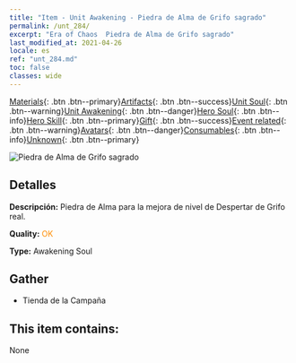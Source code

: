 ```yaml
---
title: "Item - Unit Awakening - Piedra de Alma de Grifo sagrado"
permalink: /unt_284/
excerpt: "Era of Chaos  Piedra de Alma de Grifo sagrado"
last_modified_at: 2021-04-26
locale: es
ref: "unt_284.md"
toc: false
classes: wide
---
```

 [Materials](/ItemsES/){: .btn .btn--primary}[Artifacts](/ItemsES/Artifacts/){: .btn .btn--success}[Unit Soul](/ItemsES/UnitSoul/){: .btn .btn--warning}[Unit Awakening](/ItemsES/UnitAwakening/){: .btn .btn--danger}[Hero Soul](/ItemsES/HeroSoul/){: .btn .btn--info}[Hero Skill](/ItemsES/HeroSkill/){: .btn .btn--primary}[Gift](/ItemsES/Gift/){: .btn .btn--success}[Event related](/ItemsES/Events/){: .btn .btn--warning}[Avatars](/ItemsES/Avatars/){: .btn .btn--danger}[Consumables](/ItemsES/Consumables/){: .btn .btn--info}[Unknown](/ItemsES/Unknown/){: .btn .btn--primary}

 ![Piedra de Alma de Grifo sagrado](/images/u/tia_shijiu.jpg)

## Detalles
 **Descripción:** Piedra de Alma para la mejora de nivel de Despertar de Grifo real.

 **Quality:** <span style="color: #FF8C00">OK</span>

 **Type:** Awakening Soul

## Gather

*    Tienda de la Campaña 

## This item contains:

  None

